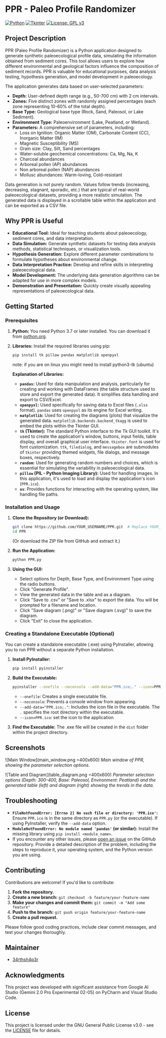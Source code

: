 # PPR - Paleo Profile Randomizer

[![Python](https://img.shields.io/badge/python-3.7+-blue.svg)](https://www.python.org/)
[![Tkinter](https://img.shields.io/badge/GUI-Tkinter-green.svg)](https://docs.python.org/3/library/tkinter.html)
[![License: GPL v3](https://img.shields.io/badge/License-GPLv3-blue.svg)](https://www.gnu.org/licenses/gpl-3.0)

## Project Description

PPR (Paleo Profile Randomizer) is a Python application designed to generate synthetic paleoecological profile data, simulating the information obtained from sediment cores. This tool allows users to explore how different environmental and geological factors influence the composition of sediment records. PPR is valuable for educational purposes, data analysis testing, hypothesis generation, and model development in paleoecology.

The application generates data based on user-selected parameters:

*   **Depth:** User-defined depth range (e.g., 50-700 cm) with 2 cm intervals.
*   **Zones:** Five distinct zones with randomly assigned percentages (each zone representing 10-60% of the total depth).
*   **Base Type:** Geological base type (Rock, Sand, Paleosol, or Lake Sediment).
*   **Environment Type:** Paleoenvironment (Lake, Peatland, or Wetland).
*   **Parameters:** A comprehensive set of parameters, including:
    *   Loss on Ignition: Organic Matter (OM), Carbonate Content (CC), Inorganic Matter (IM)
    *   Magnetic Susceptibility (MS)
    *   Grain size: Clay, Silt, Sand percentages
    *   Water-soluble geochemical concentrations: Ca, Mg, Na, K
    *   Charcoal abundances
    *   Arboreal pollen (AP) abundances
    *   Non arboreal pollen (NAP) abundances
    *   Mollusc abundances: Warm-loving, Cold-resistant

Data generation is not purely random.  Values follow trends (increasing, decreasing, stagnant, sporadic, etc.) that are typical of real-world paleoecological datasets, providing a more realistic simulation.  The generated data is displayed in a scrollable table within the application and can be exported as a CSV file.

## Why PPR is Useful

*   **Educational Tool:** Ideal for teaching students about paleoecology, sediment cores, and data interpretation.
*   **Data Simulation:** Generate synthetic datasets for testing data analysis methods, statistical techniques, or visualization tools.
*   **Hypothesis Generation:** Explore different parameter combinations to formulate hypotheses about environmental change.
*   **Data Interpretation Practice:** Develop and refine skills in interpreting paleoecological data.
*   **Model Development:** The underlying data generation algorithms can be adapted for use in more complex models.
*   **Demonstration and Presentation:** Quickly create visually appealing representations of paleoecological data.

## Getting Started

### Prerequisites

1.  **Python:** You need Python 3.7 or later installed.  You can download it from [python.org](https://www.python.org/).
2.  **Libraries:** Install the required libraries using pip:

    ```bash
    pip install tk pillow pandas matplotlib openpyxl
    ```
    note: if you are on linux you might need to install python3-tk (ubuntu)

    **Explanation of Libraries:**

    *   **`pandas`:** Used for data manipulation and analysis, particularly for creating and working with DataFrames (the table structure used to store and export the generated data).  It simplifies data handling and export to CSV/Excel.
    *   **`openpyxl`:**  Used specifically for saving data to Excel files (`.xlsx` format). `pandas` uses `openpyxl` as its engine for Excel writing.
    *   **`matplotlib`:** Used for creating the diagrams (plots) that visualize the generated data.  `matplotlib.backends.backend_tkagg` is used to embed the plots within the Tkinter GUI.
    *   **`tk` (Tkinter):**  The standard Python interface to the Tk GUI toolkit. It's used to create the application's window, buttons, input fields, table display, and overall graphical user interface.  `tkinter.font` is used for font customization. `ttk`, `filedialog`, and `messagebox` are submodules of `tkinter` providing themed widgets, file dialogs, and message boxes, respectively.
    *   **`random`:** Used for generating random numbers and choices, which is essential for simulating the variability in paleoecological data.
    *   **`pillow` (PIL - Python Imaging Library):** Used for handling images. In this application, it's used to load and display the application's icon (`PPR.ico`).
     * **`os`**: Provides functions for interacting with the operating system, like handling file paths.

### Installation and Usage

1.  **Clone the Repository (or Download):**
    ```bash
    git clone https://github.com/YOUR_USERNAME/PPR.git  # Replace YOUR_USERNAME
    cd PPR
    ```
    (Or download the ZIP file from GitHub and extract it.)

2.  **Run the Application:**

    ```bash
    python PPR.py
    ```

3.  **Using the GUI:**
    *   Select options for Depth, Base Type, and Environment Type using the radio buttons.
    *   Click "Generate Profile".
    *   View the generated data in the table and as a diagram.
    *   Click "Save to .csv" or "Save to .xlsx" to export the data.  You will be prompted for a filename and location.
    *   Click "Save diagram (.png)" or "Save diagram (.svg)" to save the diagram.
    *   Click "Exit" to close the application.

### Creating a Standalone Executable (Optional)

You can create a standalone executable (.exe) using PyInstaller, allowing you to run PPR without a separate Python installation.

1.  **Install PyInstaller:**

    ```bash
    pip install pyinstaller
    ```

2.  **Build the Executable:**

    ```bash
    pyinstaller --onefile --noconsole --add-data="PPR.ico;." --icon=PPR.ico PPR.py
    ```
    *   `--onefile`: Creates a single executable file.
    *   `--noconsole`: Prevents a console window from appearing.
    *   `--add-data="PPR.ico;."`: Includes the icon file in the executable. The `.` specifies the root directory within the executable.
    *   `--icon=PPR.ico`: set the icon to the application

3.  **Find the Executable:** The .exe file will be created in the `dist` folder within the project directory.

## Screenshots

![Main Window](main_window.png =400x600)
*Main window of PPR, showing the parameter selection options.*

![Table and Diagram](table_diagram.png =400x600)
*Parameter selection options (Depth: 300-400, Base: Paleosol, Environment: Peatland) and the generated table (left) and diagram (right) showing the trends in the data.*

## Troubleshooting

*   **`FileNotFoundError: [Errno 2] No such file or directory: 'PPR.ico'`:** Ensure `PPR.ico` is in the same directory as `PPR.py` (or the executable).  If using PyInstaller, verify the `--add-data` option.
*   **`ModuleNotFoundError: No module named 'pandas'` (or similar):**  Install the missing library using `pip install <module_name>`.
*   If you encounter any other issues, please [open an issue](https://github.com/34rthsh4p3r/PPR/issues) on the GitHub repository.  Provide a detailed description of the problem, including the steps to reproduce it, your operating system, and the Python version you are using.

## Contributing

Contributions are welcome!  If you'd like to contribute:

1.  **Fork the repository.**
2.  **Create a new branch:** `git checkout -b feature/your-feature-name`
3.  **Make your changes and commit them:** `git commit -m "Add some feature"`
4.  **Push to the branch:** `git push origin feature/your-feature-name`
5.  **Create a pull request.**

Please follow good coding practices, include clear commit messages, and test your changes thoroughly.

## Maintainer

*   [34rthsh4p3r](https://github.com/34rthsh4p3r)

## Acknowledgments

This project was developed with significant assistance from Google AI Studio (Gemini 2.0 Pro Experimental 02-05) on PyCharm and Visual Studio Code.

## License

This project is licensed under the GNU General Public License v3.0 - see the [LICENSE](documents/LICENSE) file for details.
